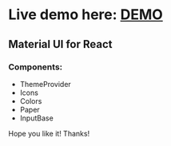 # Live demo here: [DEMO](https://bkasperski.pl/gitSearcher)

## Material UI for React
### Components:
- ThemeProvider
- Icons
- Colors 
- Paper
- InputBase

Hope you like it! Thanks!